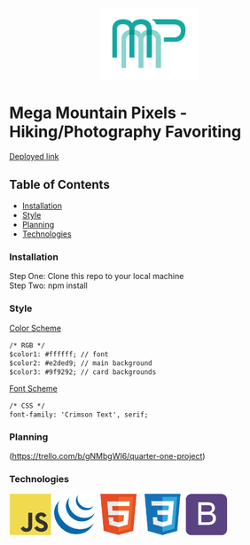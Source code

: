 <p align="center">
<a href="http://megamountainpixels.surge.sh/"><img src="img/mmp-logo.png" target="_blank" title="MMP" alt="MMP" width="35%"></a>
</p>

# Mega Mountain Pixels - Hiking/Photography Favoriting

[Deployed link](http://megamountainpixels.surge.sh/)

## Table of Contents

- [Installation](#installation)
- [Style](#style)
- [Planning](#planning)
- [Technologies](#technologies)

### Installation

Step One: Clone this repo to your local machine  
Step Two: npm install

### Style

[Color Scheme](https://coolors.co/000000-ffffff-e2ded9-9f9292-c9d5b5)
```
/* RGB */
$color1: #ffffff; // font
$color2: #e2ded9; // main background
$color3: #9f9292; // card backgrounds
```

[Font Scheme](https://fonts.googleapis.com/css?family=Crimson+Text)
```
/* CSS */
font-family: 'Crimson Text', serif;
```

### Planning

(https://trello.com/b/gNMbgWI6/quarter-one-project)

### Technologies

<a href="https://www.javascript.com/"><img src="img/javascript-original.svg" target="_blank" title="JS" alt="JS" width="15%"></a>
<a href="https://jquery.com/"><img src="img/jquery-original.svg" target="_blank" title="jQuery" alt="jQuery" width="15%"></a>
<a href="https://html.com/"><img src="img/html5-original.svg" target="_blank" title="HTML" alt="HTML" width="15%"></a>
<a href="https://css-tricks.com/"><img src="img/css3-original.svg" target="_blank" title="CSS" alt="CSS" width="15%"></a>
<a href="https://getbootstrap.com/"><img src="img/bootstrap-plain.svg" target="_blank" title="Bootstrap" alt="Bootstrap" width="15%"></a>
